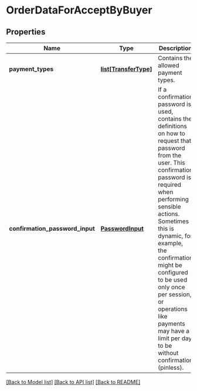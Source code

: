 # OrderDataForAcceptByBuyer

## Properties
Name | Type | Description | Notes
------------ | ------------- | ------------- | -------------
**payment_types** | [**list[TransferType]**](TransferType.md) | Contains the allowed payment types. | [optional] 
**confirmation_password_input** | [**PasswordInput**](PasswordInput.md) | If a confirmation password is used, contains the definitions on how to request that password from the user. This confirmation password is required when performing sensible actions. Sometimes this is dynamic, for example, the confirmation might be configured to be used only once per session, or operations like payments may have a limit per day to be without confirmation (pinless).  | [optional] 

[[Back to Model list]](../README.md#documentation-for-models) [[Back to API list]](../README.md#documentation-for-api-endpoints) [[Back to README]](../README.md)


